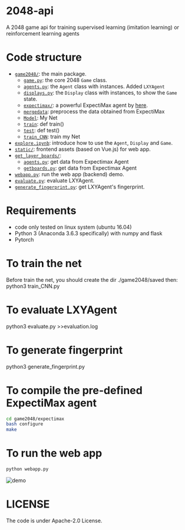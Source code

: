 # 2048-api
A 2048 game api for training supervised learning (imitation learning) or reinforcement learning agents

# Code structure
* [`game2048/`](game2048/): the main package.
    * [`game.py`](game2048/game.py): the core 2048 `Game` class.
    * [`agents.py`](game2048/agents.py): the `Agent` class with instances. Added `LXYAgent`
    * [`displays.py`](game2048/displays.py): the `Display` class with instances, to show the `Game` state.
    * [`expectimax/`](game2048/expectimax): a powerful ExpectiMax agent by [here](https://github.com/nneonneo/2048-ai).
    * [`mergedata`](game2048/mergedata.py): preprocess the data obtained from ExpectiMax
    * [`Model`](game2048/Model.py): My Net
    * [`train`](game2048/train.py): def train()
    * [`test`](game2048/train_CNN.py): def test()
    * [`train_CNN`](game2048/train_CNN.py): train my Net
* [`explore.ipynb`](explore.ipynb): introduce how to use the `Agent`, `Display` and `Game`.
* [`static/`](static/): frontend assets (based on Vue.js) for web app.
* [`get_layer_boards/`](get_layer_boards/): 
    * [`agents.py`](get_layer_boards/agents.py): get data from Expectimax Agent
    * [`getboards.py`](get_layer_boards/getboards.py): get data from Expectimax Agent
* [`webapp.py`](webapp.py): run the web app (backend) demo.
* [`evaluate.py`](evaluate.py): evaluate LXYAgent.
* [`generate_fingerprint.py`](generate_fingerprint.py): get LXYAgent's fingerprint.

# Requirements
* code only tested on linux system (ubuntu 16.04)
* Python 3 (Anaconda 3.6.3 specifically) with numpy and flask
* Pytorch

# To train the net
Before train the net, you should create the dir ./game2048/saved
then:
python3 train_CNN.py

# To evaluate LXYAgent
python3 evaluate.py >>evaluation.log

# To generate fingerprint
python3 generate_fingerprint.py

# To compile the pre-defined ExpectiMax agent

```bash
cd game2048/expectimax
bash configure
make
```

# To run the web app
```bash
python webapp.py
```
![demo](preview2048.gif)

# LICENSE
The code is under Apache-2.0 License.

